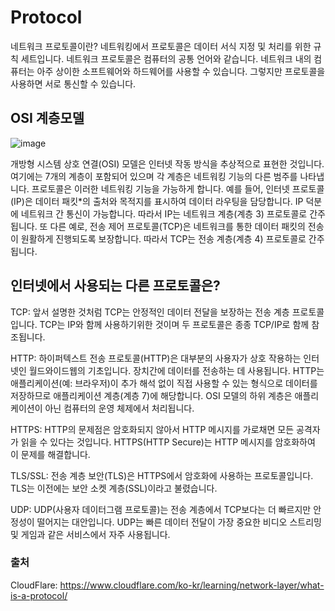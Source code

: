 # Protocol

네트워크 프로토콜이란?
네트워킹에서 프로토콜은 데이터 서식 지정 및 처리를 위한 규칙 세트입니다. 네트워크 프로토콜은 컴퓨터의 공통 언어와 같습니다. 네트워크 내의 컴퓨터는 아주 상이한 소프트웨어와 하드웨어를 사용할 수 있습니다. 그렇지만 프로토콜을 사용하면 서로 통신할 수 있습니다.


## OSI 계층모델

![image](https://github.com/user-attachments/assets/a8256cbb-b186-497a-bd07-53523c02a467)


개방형 시스템 상호 연결(OSI) 모델은 인터넷 작동 방식을 추상적으로 표현한 것입니다. 여기에는 7개의 계층이 포함되어 있으며 각 계층은 네트워킹 기능의 다른 범주를 나타냅니다.
프로토콜은 이러한 네트워킹 기능을 가능하게 합니다. 예를 들어, 인터넷 프로토콜(IP)은 데이터 패킷*의 출처와 목적지를 표시하여 데이터 라우팅을 담당합니다. IP 덕분에 네트워크 간 통신이 가능합니다. 따라서 IP는 네트워크 계층(계층 3) 프로토콜로 간주됩니다.
또 다른 예로, 전송 제어 프로토콜(TCP)은 네트워크를 통한 데이터 패킷의 전송이 원활하게 진행되도록 보장합니다. 따라서 TCP는 전송 계층(계층 4) 프로토콜로 간주됩니다.


## 인터넷에서 사용되는 다른 프로토콜은?

TCP: 앞서 설명한 것처럼 TCP는 안정적인 데이터 전달을 보장하는 전송 계층 프로토콜입니다. TCP는 IP와 함께 사용하기위한 것이며 두 프로토콜은 종종 TCP/IP로 함께 참조됩니다.

HTTP: 하이퍼텍스트 전송 프로토콜(HTTP)은 대부분의 사용자가 상호 작용하는 인터넷인 월드와이드웹의 기초입니다. 장치간에 데이터를 전송하는 데 사용됩니다. HTTP는 애플리케이션(예: 브라우저)이 추가 해석 없이 직접 사용할 수 있는 형식으로 데이터를 저장하므로 애플리케이션 계층(계층 7)에 해당합니다. OSI 모델의 하위 계층은 애플리케이션이 아닌 컴퓨터의 운영 체제에서 처리됩니다.

HTTPS: HTTP의 문제점은 암호화되지 않아서 HTTP 메시지를 가로채면 모든 공격자가 읽을 수 있다는 것입니다. HTTPS(HTTP Secure)는 HTTP 메시지를 암호화하여 이 문제를 해결합니다.

TLS/SSL: 전송 계층 보안(TLS)은 HTTPS에서 암호화에 사용하는 프로토콜입니다. TLS는 이전에는 보안 소켓 계층(SSL)이라고 불렸습니다.

UDP: UDP(사용자 데이터그램 프로토콜)는 전송 계층에서 TCP보다는 더 빠르지만 안정성이 떨어지는 대안입니다. UDP는 빠른 데이터 전달이 가장 중요한 비디오 스트리밍 및 게임과 같은 서비스에서 자주 사용됩니다.


### 출처
CloudFlare: https://www.cloudflare.com/ko-kr/learning/network-layer/what-is-a-protocol/
